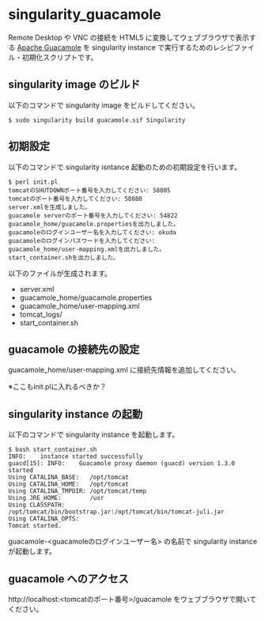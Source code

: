 # singularity_guacamole
Remote Desktop や VNC の接続を HTML5 に変換してウェブブラウザで表示する [Apache Guacamole](https://guacamole.apache.org/) を singularity instance で実行するためのレシピファイル・初期化スクリプトです。

## singularity image のビルド
以下のコマンドで singularity image をビルドしてください。
```
$ sudo singularity build guacamole.sif Singularity
```
## 初期設定
以下のコマンドで singularity isntance 起動のための初期設定を行います。
```
$ perl init.pl 
tomcatのSHUTDOWNポート番号を入力してください: 58005
tomcatのポート番号を入力してください: 58080
server.xmlを生成しました。
guacamole serverのポート番号を入力してください: 54822
guacamole_home/guacamole.propertiesを出力しました。
guacamoleのログインユーザー名を入力してください: okuda
guacamoleのログインパスワードを入力してください: 
guacamole_home/user-mapping.xmlを出力しました。
start_container.shを出力しました。
```
以下のファイルが生成されます。
- server.xml
- guacamole_home/guacamole.properties
- guacamole_home/user-mapping.xml
- tomcat_logs/
- start_container.sh

## guacamole の接続先の設定
guacamole_home/user-mapping.xml に接続先情報を追加してください。

※ここもinit.plに入れるべきか？

## singularity instance の起動
以下のコマンドで singularity instance を起動します。
```
$ bash start_container.sh
INFO:    instance started successfully
guacd[15]: INFO:	Guacamole proxy daemon (guacd) version 1.3.0 started
Using CATALINA_BASE:   /opt/tomcat
Using CATALINA_HOME:   /opt/tomcat
Using CATALINA_TMPDIR: /opt/tomcat/temp
Using JRE_HOME:        /usr
Using CLASSPATH:       /opt/tomcat/bin/bootstrap.jar:/opt/tomcat/bin/tomcat-juli.jar
Using CATALINA_OPTS:   
Tomcat started.
```
guacamole-<guacamoleのログインユーザー名> の名前で singularity instance が起動します。

## guacamole へのアクセス
http://localhost:<tomcatのポート番号>/guacamole をウェブブラウザで開いてください。
